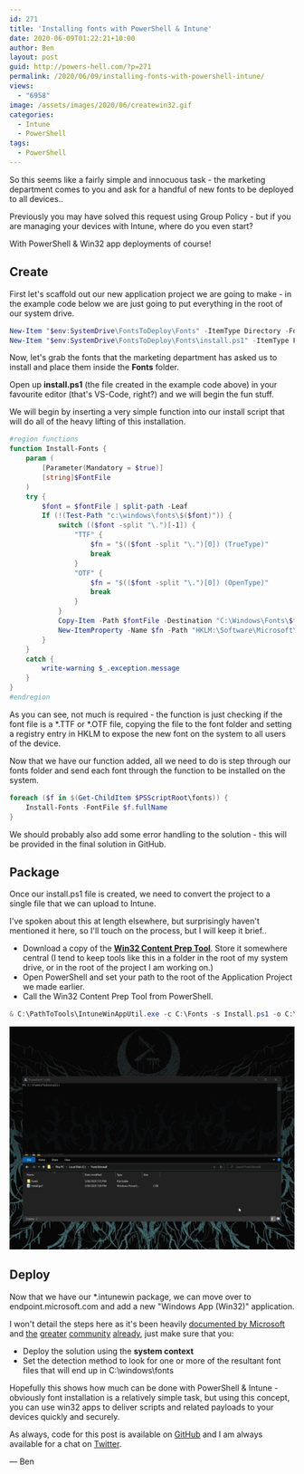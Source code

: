 ```yaml
---
id: 271
title: 'Installing fonts with PowerShell & Intune'
date: 2020-06-09T01:22:21+10:00
author: Ben
layout: post
guid: http://powers-hell.com/?p=271
permalink: /2020/06/09/installing-fonts-with-powershell-intune/
views:
  - "6958"
image: /assets/images/2020/06/createwin32.gif
categories:
  - Intune
  - PowerShell
tags:
  - PowerShell
---
```

So this seems like a fairly simple and innocuous task - the marketing department comes to you and ask for a handful of new fonts to be deployed to all devices..

Previously you may have solved this request using Group Policy - but if you are managing your devices with Intune, where do you even start?

With PowerShell & Win32 app deployments of course!

<!--more-->

## Create

First let's scaffold out our new application project we are going to make - in the example code below we are just going to put everything in the root of our system drive.

```PowerShell
New-Item "$env:SystemDrive\FontsToDeploy\Fonts" -ItemType Directory -Force
New-Item "$env:SystemDrive\FontsToDeploy\Fonts\install.ps1" -ItemType File -Force
```

Now, let's grab the fonts that the marketing department has asked us to install and place them inside the **Fonts** folder.

Open up **install.ps1** (the file created in the example code above) in your favourite editor (that's VS-Code, right?) and we will begin the fun stuff.

We will begin by inserting a very simple function into our install script that will do all of the heavy lifting of this installation.

```PowerShell
#region functions
function Install-Fonts {
    param (
        [Parameter(Mandatory = $true)]
        [string]$FontFile
    )
    try {
        $font = $fontFile | split-path -Leaf
        If (!(Test-Path "c:\windows\fonts\$($font)")) {
            switch (($font -split "\.")[-1]) {
                "TTF" {
                    $fn = "$(($font -split "\.")[0]) (TrueType)"
                    break
                }
                "OTF" {
                    $fn = "$(($font -split "\.")[0]) (OpenType)"
                    break
                }
            }
            Copy-Item -Path $fontFile -Destination "C:\Windows\Fonts\$font" -Force
            New-ItemProperty -Name $fn -Path "HKLM:\Software\Microsoft\Windows NT\CurrentVersion\Fonts" -PropertyType string -Value $font
        }
    }
    catch {
        write-warning $_.exception.message
    }
}
#endregion
```

As you can see, not much is required - the function is just checking if the font file is a \*.TTF or \*.OTF file, copying the file to the font folder and setting a registry entry in HKLM to expose the new font on the system to all users of the device.

Now that we have our function added, all we need to do is step through our fonts folder and send each font through the function to be installed on the system.

```PowerShell
foreach ($f in $(Get-ChildItem $PSScriptRoot\fonts)) {
    Install-Fonts -FontFile $f.fullName
}
```

We should probably also add some error handling to the solution - this will be provided in the final solution in GitHub.

## Package

Once our install.ps1 file is created, we need to convert the project to a single file that we can upload to Intune.

I've spoken about this at length elsewhere, but surprisingly haven't mentioned it here, so I'll touch on the process, but I will keep it brief..

* Download a copy of the **[Win32 Content Prep Tool](https://github.com/microsoft/Microsoft-Win32-Content-Prep-Tool)**. Store it somewhere central (I tend to keep tools like this in a folder in the root of my system drive, or in the root of the project I am working on.)
* Open PowerShell and set your path to the root of the Application Project we made earlier.
* Call the Win32 Content Prep Tool from PowerShell.

```PowerShell
& C:\PathToTools\IntuneWinAppUtil.exe -c C:\Fonts -s Install.ps1 -o C:\Fonts
```

[![Create Win32 App Package](/assets/images/2020/06/createwin32.gif)](/assets/images/2020/06/createwin32.gif "Create Win32 App Package")

## Deploy

Now that we have our *.intunewin package, we can move over to endpoint.microsoft.com and add a new "Windows App (Win32)" application.

I won't detail the steps here as it's been heavily [documented by Microsoft](https://docs.microsoft.com/en-us/mem/intune/apps/apps-win32-app-management) and [the](https://www.asquaredozen.com/2019/08/21/troubleshooting-win32-app-installs-in-intune/) [greater](https://www.inthecloud247.com/deploy-win32-apps-with-microsoft-intune/) [community](https://www.anoopcnair.com/intune-win32-app-deployment/) [already](https://www.youtube.com/watch?v=x-RMjhzGXxA&t=50s), just make sure that you:

* Deploy the solution using the **system context**
* Set the detection method to look for one or more of the resultant font files that will end up in C:\windows\fonts

Hopefully this shows how much can be done with PowerShell & Intune - obviously font installation is a relatively simple task, but using this concept, you can use win32 apps to deliver scripts and related payloads to your devices quickly and securely.

As always, code for this post is available on [GitHub](https://github.com/tabs-not-spaces/CodeDump/tree/master/Install-Fonts) and I am always available for a chat on [Twitter](https://twitter.com/powers_hell).

— Ben
